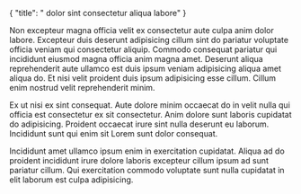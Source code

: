 {
  "title": " dolor sint consectetur aliqua labore"
}

Non excepteur magna officia velit ex consectetur aute culpa anim dolor labore. Excepteur duis deserunt adipisicing cillum sint do pariatur voluptate officia veniam qui consectetur aliquip. Commodo consequat pariatur qui incididunt eiusmod magna officia anim magna amet. Deserunt aliqua reprehenderit aute ullamco est duis ipsum veniam adipisicing aliqua amet aliqua do. Et nisi velit proident duis ipsum adipisicing esse cillum. Cillum enim nostrud velit reprehenderit minim.

Ex ut nisi ex sint consequat. Aute dolore minim occaecat do in velit nulla qui officia est consectetur ex sit consectetur. Anim dolore sunt laboris cupidatat do adipisicing. Proident occaecat irure sint nulla deserunt eu laborum. Incididunt sunt qui enim sit Lorem sunt dolor consequat.

Incididunt amet ullamco ipsum enim in exercitation cupidatat. Aliqua ad do proident incididunt irure dolore laboris excepteur cillum ipsum ad sunt pariatur cillum. Qui exercitation commodo voluptate sunt nulla cupidatat in elit laborum est culpa adipisicing.